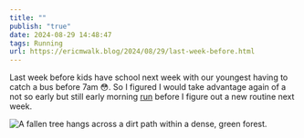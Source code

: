 ```yaml
---
title: ""
publish: "true"
date: 2024-08-29 14:48:47
tags: Running
url: https://ericmwalk.blog/2024/08/29/last-week-before.html
---
```


Last week before kids have school next week with our youngest having to catch a bus before 7am 😳.  So I figured I would take advantage again of a not so early but still early morning [run](https://www.strava.com/activities/12274970559) before I figure out a new routine next week.

![A fallen tree hangs across a dirt path within a dense, green forest.](https://ericmwalk.blog/uploads/2024/img-1701.jpeg)